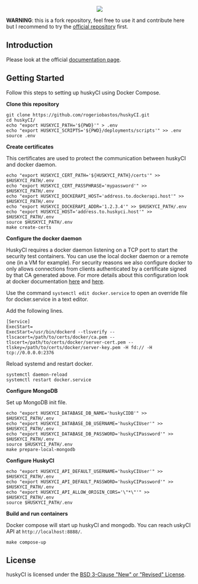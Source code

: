 <p align="center">
  <img src="https://raw.githubusercontent.com/wiki/globocom/huskyCI/images/huskyCI-logo.png" align="center" height="" />
</p>

**WARNING**: this is a fork repository, feel free to use it and contribute here but I recommend to try the [official repository](https://github.com/globocom/huskyCI) first.

## Introduction

Please look at the official [documentation page](https://huskyci.opensource.globo.com/docs/quickstart/overview).

## Getting Started

Follow this steps to setting up huskyCI using Docker Compose.

**Clone this repository**

```
git clone https://github.com/rogeriobastos/huskyCI.git
cd huskyCI/
echo "export HUSKYCI_PATH='${PWD}'" > .env
echo "export HUSKYCI_SCRIPTS='${PWD}/deployments/scripts'" >> .env
source .env
```

**Create certificates**

This certificates are used to protect the communication between huskyCI and docker daemon.

```
echo "export HUSKYCI_CERT_PATH='${HUSKYCI_PATH}/certs'" >> $HUSKYCI_PATH/.env
echo "export HUSKYCI_CERT_PASSPHRASE='mypassword'" >> $HUSKYCI_PATH/.env
echo "export HUSKYCI_DOCKERAPI_HOST='address.to.dockerapi.host'" >> $HUSKYCI_PATH/.env
echo "export HUSKYCI_DOCKERAPI_ADDR='1.2.3.4'" >> $HUSKYCI_PATH/.env
echo "export HUSKYCI_HOST='address.to.huskyci.host'" >> $HUSKYCI_PATH/.env
source $HUSKYCI_PATH/.env
make create-certs
```

**Configure the docker daemon**

HuskyCI requires a docker daemon listening on a TCP port to start the security test containers. You can use the local docker daemon or a remote one (in a VM for example). For security reasons we also configure docker to only allows connections from clients authenticated by a certificate signed by that CA generated above. For more details about this configuration look at docker documentation [here](https://docs.docker.com/engine/install/linux-postinstall/#configure-where-the-docker-daemon-listens-for-connections) and [here](https://docs.docker.com/engine/security/protect-access/#use-tls-https-to-protect-the-docker-daemon-socket).

Use the command `systemctl edit docker.service` to open an override file for docker.service in a text editor.

Add the following lines.

```
[Service]
ExecStart=
ExecStart=/usr/bin/dockerd --tlsverify --tlscacert=/path/to/certs/docker/ca.pem --tlscert=/path/to/certs/docker/server-cert.pem --tlskey=/path/to/certs/docker/server-key.pem -H fd:// -H tcp://0.0.0.0:2376
```

Reload systemd and restart docker.

```
systemctl daemon-reload
systemctl restart docker.service
```

**Configure MongoDB**

Set up MongoDB init file.

```
echo "export HUSKYCI_DATABASE_DB_NAME='huskyCIDB'" >> $HUSKYCI_PATH/.env
echo "export HUSKYCI_DATABASE_DB_USERNAME='huskyCIUser'" >> $HUSKYCI_PATH/.env
echo "export HUSKYCI_DATABASE_DB_PASSWORD='huskyCIPassword'" >> $HUSKYCI_PATH/.env
source $HUSKYCI_PATH/.env
make prepare-local-mongodb
```

**Configure HuskyCI**

```
echo "export HUSKYCI_API_DEFAULT_USERNAME='huskyCIUser'" >> $HUSKYCI_PATH/.env
echo "export HUSKYCI_API_DEFAULT_PASSWORD='huskyCIPassword'" >> $HUSKYCI_PATH/.env
echo "export HUSKYCI_API_ALLOW_ORIGIN_CORS='\"*\"'" >> $HUSKYCI_PATH/.env
source $HUSKYCI_PATH/.env
```

**Build and run containers**

Docker compose will start up huskyCI and mongodb. You can reach uskyCI API at `http://localhost:8888/`.

```
make compose-up
```

## License

huskyCI is licensed under the [BSD 3-Clause "New" or "Revised" License](https://github.com/globocom/huskyCI/blob/master/LICENSE.md).
